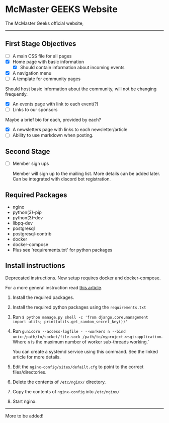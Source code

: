# McMaster GEEKS Website

The McMaster Geeks official website,

---
## First Stage Objectives
 - [ ] A main CSS file for all pages
 - [X] Home page with basic information
   - [X] Should contain information about incoming events
 - [X] A navigation menu
 - [ ] A template for community pages

 Should host basic information about the community, will not be changing frequently.

 - [X] An events page with link to each event(?)
 - [ ] Links to our sponsors

 Maybe a brief bio for each, provided by each?

 - [X] A newsletters page with links to each newsletter/article
 - [ ] Ability to use markdown when posting.
 
## Second Stage

 - [ ] Member sign ups

   Member will sign up to the mailing list. More details can be added later. Can be integrated with discord bot registration.

## Required Packages

 - nginx
 - python(3)-pip
 - python(3)-dev
 - libpq-dev
 - postgresql
 - postgresql-contrib
 - docker
 - docker-compose
 - Plus see 'requirements.txt' for python packages

## Install instructions

Deprecated instructions. New setup requires docker and docker-compose.

 For a more general instruction read [this article](https://www.digitalocean.com/community/tutorials/how-to-set-up-django-with-postgres-nginx-and-gunicorn-on-ubuntu-16-04).
 
 1. Install the required packages.
 2. Install the required python packages using the `requirements.txt`
 3. Run `$ python manage.py shell -c 'from django.core.management import utils; print(utils.get_random_secret_key())'`
 4. Run `gunicorn --access-logfile - --workers n --bind unix:/path/to/socket/file.sock /path/to/myproject.wsgi:application`. Where `n` is the maximum number of worker sub-threads working.`
 
     You can create a systemd service using this command. See the linked article for more details.
     
 5. Edit the `nginx-config/sites/defailt.cfg`  to point to the correct files/directories.
 6. Delete the contents of `/etc/nginx/` directory.
 7. Copy the contents of `nginx-config` into `/etc/nginx/`
 8. Start nginx.

---

More to be added!
